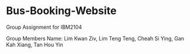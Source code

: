 # Bus-Booking-Website
Group Assignment for IBM2104 

Group Members Name:
Lim Kwan Ziv,
Lim Teng Teng,
Cheah Si Ying,
Gan Kah Xiang,
Tan Hou Yin
